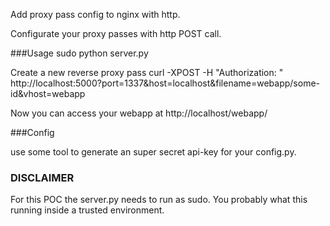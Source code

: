 Add proxy pass config to nginx with http.

Configurate your proxy passes with http POST call.

###Usage
    sudo python server.py

Create a new reverse proxy pass
  curl -XPOST -H "Authorization: <super-secret-key>" http://localhost:5000?port=1337&host=localhost&filename=webapp/some-id&vhost=webapp

Now you can access your webapp at http://localhost/webapp/

###Config 

use some tool to generate an super secret api-key for your config.py.


### DISCLAIMER

For this POC the server.py needs to run as sudo. You probably what this running inside a trusted environment. 
